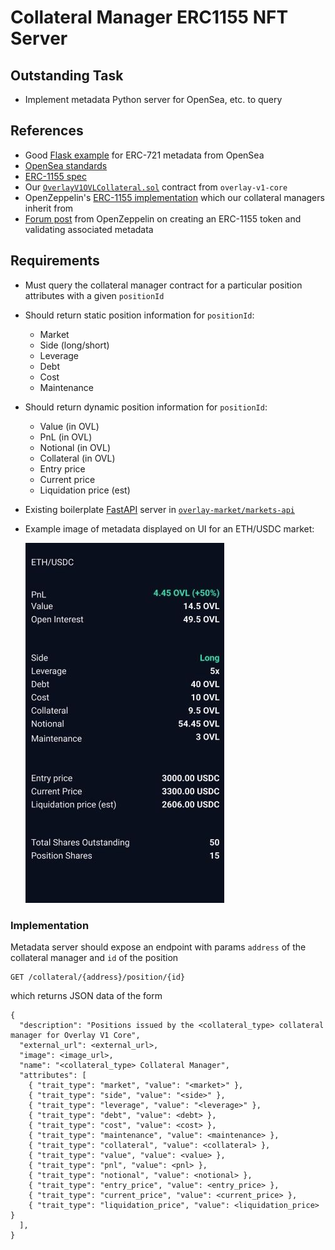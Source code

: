 # Collateral Manager ERC1155 NFT Server

## Outstanding Task

- Implement metadata Python server for OpenSea, etc. to query


## References

- Good [Flask example](https://github.com/ProjectOpenSea/metadata-api-python/blob/master/app.py) for ERC-721 metadata from OpenSea
- [OpenSea standards](https://docs.opensea.io/docs/metadata-standards)
- [ERC-1155 spec](https://github.com/ethereum/EIPs/blob/master/EIPS/eip-1155.md#erc-1155-metadata-uri-json-schema)
- Our [`OverlayV1OVLCollateral.sol`](https://github.com/overlay-market/overlay-v1-core/blob/main/contracts/collateral/OverlayV1OVLCollateral.sol) contract from `overlay-v1-core`
- OpenZeppelin's [ERC-1155 implementation](https://github.com/OpenZeppelin/openzeppelin-contracts/blob/master/contracts/token/ERC1155/extensions/ERC1155Supply.sol) which our collateral managers inherit from
- [Forum post](https://forum.openzeppelin.com/t/create-an-erc1155/4433) from OpenZeppelin on creating an ERC-1155 token and validating associated metadata



## Requirements

- Must query the collateral manager contract for a particular position attributes with a given `positionId`
- Should return static position information for `positionId`:

    * Market
    * Side (long/short)
    * Leverage
    * Debt
    * Cost
    * Maintenance


- Should return dynamic position information for `positionId`:

    * Value (in OVL)
    * PnL (in OVL)
    * Notional (in OVL)
    * Collateral (in OVL)
    * Entry price
    * Current price
    * Liquidation price (est)


- Existing boilerplate [FastAPI](https://github.com/tiangolo/fastapi) server in [`overlay-market/markets-api`](https://github.com/overlay-market/markets-api)

- Example image of metadata displayed on UI for an ETH/USDC market:

    ![Position Metadata](../assets/images/erc1155-position-metadata.jpeg)


### Implementation

Metadata server should expose an endpoint with params `address` of the collateral manager and `id` of the position

```
GET /collateral/{address}/position/{id}
```

which returns JSON data of the form

```
{
  "description": "Positions issued by the <collateral_type> collateral manager for Overlay V1 Core",
  "external_url": <external_url>,
  "image": <image_url>,
  "name": "<collateral_type> Collateral Manager",
  "attributes": [
    { "trait_type": "market", "value": "<market>" },
    { "trait_type": "side", "value": "<side>" },
    { "trait_type": "leverage", "value": "<leverage>" },
    { "trait_type": "debt", "value": <debt> },
    { "trait_type": "cost", "value": <cost> },
    { "trait_type": "maintenance", "value": <maintenance> },
    { "trait_type": "collateral", "value": <collateral> },
    { "trait_type": "value", "value": <value> },
    { "trait_type": "pnl", "value": <pnl> },
    { "trait_type": "notional", "value": <notional> },
    { "trait_type": "entry_price", "value": <entry_price> },
    { "trait_type": "current_price", "value": <current_price> },
    { "trait_type": "liquidation_price", "value": <liquidation_price> }
  ],
}
```
